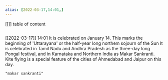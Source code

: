 ```yaml
---
alias: [2022-03-17,14:01,]
---
```

[[]]
table of content
```toc
```

[[2022-03-17]] 14:01
It is celebrated on January 14. This marks the beginning of 'Uttarayana' or the half-year long northem sojourn of the Sun
It is celebrated in Tamil Nadu and Andhra Pradesh as the three-day long Pongal festival, and in Karnataka and Northern India as Makar Sankranti.
Kite flying is a special feature of the cities of Ahmedabad and Jaipur on this day.
```query
"makar sankranti"
```